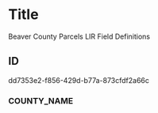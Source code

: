# Title

Beaver County Parcels LIR Field Definitions

## ID

dd7353e2-f856-429d-b77a-873cfdf2a66c

### COUNTY_NAME
